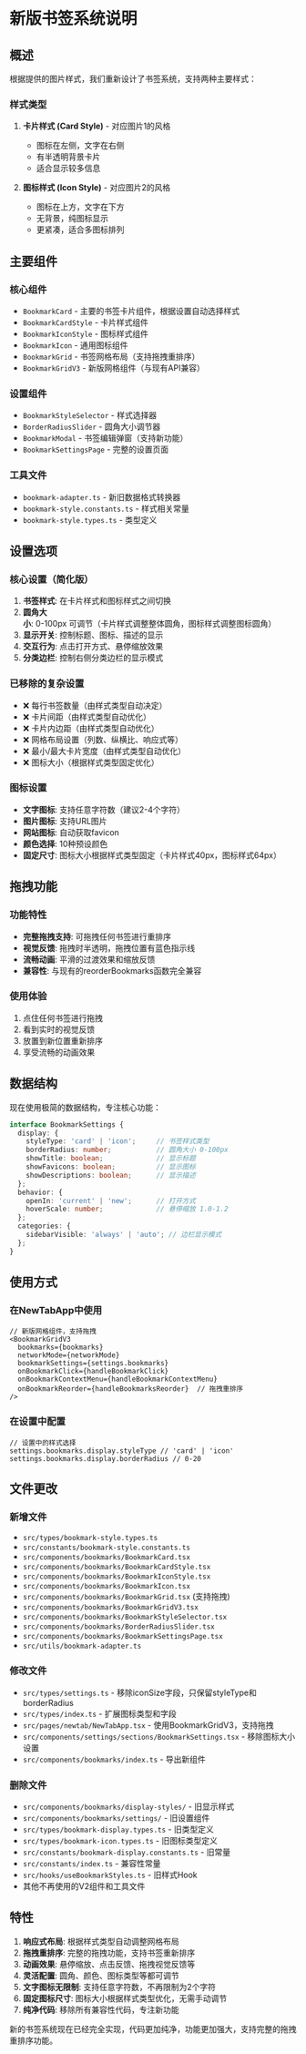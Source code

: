 # 新版书签系统说明

## 概述

根据提供的图片样式，我们重新设计了书签系统，支持两种主要样式：

### 样式类型

1. **卡片样式 (Card Style)** - 对应图片1的风格
   - 图标在左侧，文字在右侧
   - 有半透明背景卡片
   - 适合显示较多信息

2. **图标样式 (Icon Style)** - 对应图片2的风格  
   - 图标在上方，文字在下方
   - 无背景，纯图标显示
   - 更紧凑，适合多图标排列

## 主要组件

### 核心组件
- `BookmarkCard` - 主要的书签卡片组件，根据设置自动选择样式
- `BookmarkCardStyle` - 卡片样式组件
- `BookmarkIconStyle` - 图标样式组件
- `BookmarkIcon` - 通用图标组件
- `BookmarkGrid` - 书签网格布局（支持拖拽重排序）
- `BookmarkGridV3` - 新版网格组件（与现有API兼容）

### 设置组件
- `BookmarkStyleSelector` - 样式选择器
- `BorderRadiusSlider` - 圆角大小调节器
- `BookmarkModal` - 书签编辑弹窗（支持新功能）
- `BookmarkSettingsPage` - 完整的设置页面

### 工具文件
- `bookmark-adapter.ts` - 新旧数据格式转换器
- `bookmark-style.constants.ts` - 样式相关常量
- `bookmark-style.types.ts` - 类型定义

## 设置选项

### 核心设置（简化版）
1. **书签样式**: 在卡片样式和图标样式之间切换
2. **圆角大小**: 0-100px 可调节（卡片样式调整整体圆角，图标样式调整图标圆角）
3. **显示开关**: 控制标题、图标、描述的显示
4. **交互行为**: 点击打开方式、悬停缩放效果
5. **分类边栏**: 控制右侧分类边栏的显示模式

### 已移除的复杂设置
- ❌ 每行书签数量（由样式类型自动决定）
- ❌ 卡片间距（由样式类型自动优化）
- ❌ 卡片内边距（由样式类型自动优化）
- ❌ 网格布局设置（列数、纵横比、响应式等）
- ❌ 最小/最大卡片宽度（由样式类型自动优化）
- ❌ 图标大小（根据样式类型固定优化）

### 图标设置
- **文字图标**: 支持任意字符数（建议2-4个字符）
- **图片图标**: 支持URL图片
- **网站图标**: 自动获取favicon
- **颜色选择**: 10种预设颜色
- **固定尺寸**: 图标大小根据样式类型固定（卡片样式40px，图标样式64px）

## 拖拽功能

### 功能特性
- **完整拖拽支持**: 可拖拽任何书签进行重排序
- **视觉反馈**: 拖拽时半透明，拖拽位置有蓝色指示线
- **流畅动画**: 平滑的过渡效果和缩放反馈
- **兼容性**: 与现有的reorderBookmarks函数完全兼容

### 使用体验
1. 点住任何书签进行拖拽
2. 看到实时的视觉反馈
3. 放置到新位置重新排序
4. 享受流畅的动画效果

## 数据结构

现在使用极简的数据结构，专注核心功能：

```typescript
interface BookmarkSettings {
  display: {
    styleType: 'card' | 'icon';     // 书签样式类型
    borderRadius: number;           // 圆角大小 0-100px
    showTitle: boolean;             // 显示标题
    showFavicons: boolean;          // 显示图标
    showDescriptions: boolean;      // 显示描述
  };
  behavior: {
    openIn: 'current' | 'new';      // 打开方式
    hoverScale: number;             // 悬停缩放 1.0-1.2
  };
  categories: {
    sidebarVisible: 'always' | 'auto'; // 边栏显示模式
  };
}
```

## 使用方式

### 在NewTabApp中使用
```tsx
// 新版网格组件，支持拖拽
<BookmarkGridV3
  bookmarks={bookmarks}
  networkMode={networkMode}
  bookmarkSettings={settings.bookmarks}
  onBookmarkClick={handleBookmarkClick}
  onBookmarkContextMenu={handleBookmarkContextMenu}
  onBookmarkReorder={handleBookmarksReorder}  // 拖拽重排序
/>
```

### 在设置中配置
```tsx
// 设置中的样式选择
settings.bookmarks.display.styleType // 'card' | 'icon'
settings.bookmarks.display.borderRadius // 0-20
```

## 文件更改

### 新增文件
- `src/types/bookmark-style.types.ts`
- `src/constants/bookmark-style.constants.ts`
- `src/components/bookmarks/BookmarkCard.tsx`
- `src/components/bookmarks/BookmarkCardStyle.tsx`
- `src/components/bookmarks/BookmarkIconStyle.tsx`
- `src/components/bookmarks/BookmarkIcon.tsx`
- `src/components/bookmarks/BookmarkGrid.tsx` (支持拖拽)
- `src/components/bookmarks/BookmarkGridV3.tsx`
- `src/components/bookmarks/BookmarkStyleSelector.tsx`
- `src/components/bookmarks/BorderRadiusSlider.tsx`
- `src/components/bookmarks/BookmarkSettingsPage.tsx`
- `src/utils/bookmark-adapter.ts`

### 修改文件
- `src/types/settings.ts` - 移除iconSize字段，只保留styleType和borderRadius
- `src/types/index.ts` - 扩展图标类型和字段
- `src/pages/newtab/NewTabApp.tsx` - 使用BookmarkGridV3，支持拖拽
- `src/components/settings/sections/BookmarkSettings.tsx` - 移除图标大小设置
- `src/components/bookmarks/index.ts` - 导出新组件

### 删除文件
- `src/components/bookmarks/display-styles/` - 旧显示样式
- `src/components/bookmarks/settings/` - 旧设置组件  
- `src/types/bookmark-display.types.ts` - 旧类型定义
- `src/types/bookmark-icon.types.ts` - 旧图标类型定义
- `src/constants/bookmark-display.constants.ts` - 旧常量
- `src/constants/index.ts` - 兼容性常量
- `src/hooks/useBookmarkStyles.ts` - 旧样式Hook
- 其他不再使用的V2组件和工具文件

## 特性

1. **响应式布局**: 根据样式类型自动调整网格布局
2. **拖拽重排序**: 完整的拖拽功能，支持书签重新排序
3. **动画效果**: 悬停缩放、点击反馈、拖拽视觉反馈等
4. **灵活配置**: 圆角、颜色、图标类型等都可调节
5. **文字图标无限制**: 支持任意字符数，不再限制为2个字符
6. **固定图标尺寸**: 图标大小根据样式类型优化，无需手动调节
7. **纯净代码**: 移除所有兼容性代码，专注新功能

新的书签系统现在已经完全实现，代码更加纯净，功能更加强大，支持完整的拖拽重排序功能。
